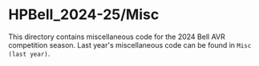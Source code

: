 # HPBell_2024-25/Misc
This directory contains miscellaneous code for the 2024 Bell AVR competition season. Last year's miscellaneous code can be found in `Misc (last year)`.